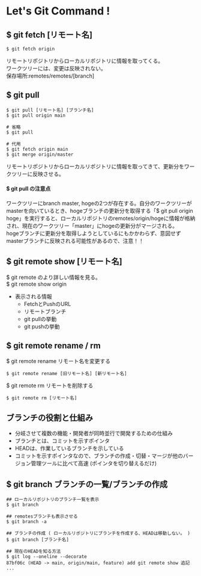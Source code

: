 # <b> Let's Git Command !</b>

## $ git fetch [リモート名]
```
$ git fetch origin
```
リモートリポジトリからローカルリポジトリに情報を取ってくる。<br>
ワークツリーには、変更は反映されない。<br>
保存場所:remotes/remotes/[branch]<br>

## $ git pull
```
$ git pull [リモート名] [ブランチ名]
$ git pull origin main

# 省略
$ git pull

# 代用
$ git fetch origin main
$ git merge origin/master
```
リモートリポジトリからローカルリポジトリに情報を取ってきて、更新分をワークツリーに反映させる。<br>

#### <b> $ git pull の注意点</b><br>
ワークツリーにbranch master, hogeの2つが存在する。自分のワークツリーがmasterを向いているとき、hogeブランチの更新分を取得する「$ git pull origin hoge」を実行すると、ローカルリポジトリのremotes/origin/hogeに情報が格納され、現在のワークツリー「master」にhogeの更新分がマージされる。<br>
hogeブランチに更新分を取得しようとしているにもかかわらず、意図せずmasterブランチに反映される可能性があるので、注意！！<br>

## $ git remote show [リモート名]
$ git remote のより詳しい情報を見る。<br>
$ git remote show origin
* 表示される情報
  * FetchとPushのURL
  * リモートブランチ
  * git pullの挙動
  * git pushの挙動

## $ git remote rename / rm
$ git remote rename リモート名を変更する
```
$ git remote rename [旧リモート名] [新リモート名]
```
$ git remote rm リモートを削除する
```
$ git remote rm [リモート名]
```

## ブランチの役割と仕組み
* 分岐させて複数の機能・開発者が同時並行で開発するための仕組み
* ブランチとは、コミットを示すポインタ
* HEADは、作業しているブランチを示している
* コミットを示すポインタなので、ブランチの作成・切替・マージが他のバージョン管理ツールに比べて高速 (ポインタを切り替えるだけ)

## $ git branch ブランチの一覧/ブランチの作成
```
## ローカルリポジトリのブランチ一覧を表示
$ git branch

## remotesブランチも表示させる
$ git branch -a

## ブランチの作成 ( ローカルリポジトリにブランチを作成する、HEADは移動しない。 )
$ git branch [ブランチ名]

## 現在のHEADを知る方法
$ git log --oneline --decorate
87bf06c (HEAD -> main, origin/main, feature) add git remote show 追記
...
```
